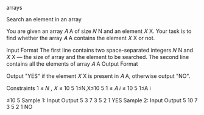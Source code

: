 arrays

Search an element in an array

You are given an array 
𝐴
A of size 
𝑁
N and an element 
𝑋
X. Your task is to find whether the array 
𝐴
A contains the element 
𝑋
X or not.

Input Format
The first line contains two space-separated integers 
𝑁
N and 
𝑋
X — the size of array and the element to be searched.
The second line contains all the elements of array 
𝐴
A
Output Format

Output "YES" if the element 
𝑋
X is present in 
𝐴
A, otherwise output "NO".

Constraints
1
≤
𝑁
,
𝑋
≤
10
5
1≤N,X≤10
5
1
≤
𝐴
𝑖
≤
10
5
1≤A
i
	​

≤10
5
Sample 1:
Input
Output
5 3
7 3 5 2 1
YES
Sample 2:
Input
Output
5 10
7 3 5 2 1
NO